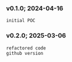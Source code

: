 ### v0.1.0; 2024-04-16
```
initial POC
```
### v0.2.0; 2025-03-06
```
refactored code
github version
```